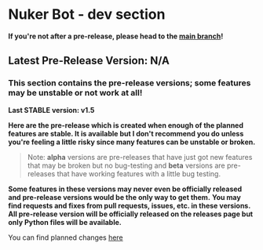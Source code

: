 # Nuker Bot - dev section
**If you're not after a pre-release, please head to the [main branch](https://github.com/KingWaffleIII/Nuker-Bot/tree/main)!**

## Latest Pre-Release Version: N/A
### This section contains the pre-release versions; some features may be unstable or not work at all!
**Last STABLE version: v1.5**

**Here are the pre-release which is created when enough of the planned features are stable. It is available but I don't recommend you do unless you're feeling a little risky since many features can be unstable or broken.**

> Note: **alpha** versions are pre-releases that have just got new features that may be broken but no bug-testing and **beta** versions are pre-releases that have working features with a little bug testing.

**Some features in these versions may never even be officially released and pre-release versions would be the only way to get them.**
**You may find requests and fixes from pull requests, issues, etc. in these versions.**
**All pre-release version will be officially released on the releases page but only Python files will be available.**

You can find planned changes [here](https://github.com/KingWaffleIII/Nuker-Bot/blob/main/CHANGELOG.md)